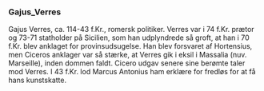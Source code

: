 ### Gajus_Verres


Gajus Verres, ca. 114-43 f.Kr., romersk politiker. Verres var i 74 f.Kr. prætor og 73-71 statholder på Sicilien, som han udplyndrede så groft, at han i 70 f.Kr. blev anklaget for provinsudsugelse. Han blev forsvaret af Hortensius, men Ciceros anklager var så stærke, at Verres gik i eksil i Massalia (nuv. Marseille), inden dommen faldt. Cicero udgav senere sine berømte taler mod Verres. I 43 f.Kr. lod Marcus Antonius ham erklære for fredløs for at få hans kunstskatte.